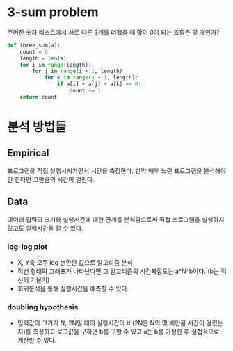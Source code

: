 # 3-sum problem

주어진 숫자 리스트에서 서로 다른 3개를 더했을 때 합이 0이 되는 조합은 몇 개인가?

```python
def three_sum(a):
    count = 0
    length = len(a)
    for i in range(length):
        for j in range(i + 1, length):
            for k in range(j + 1, length):
                if a[i] + a[j] + a[k] == 0:
                    count += 1
    return count
```

# 분석 방법들

## Empirical

프로그램을 직접 실행시켜가면서 시간을 측정한다. 만약 매우 느린 프로그램을 분석해야만 한다면 그만큼의 시간이 걸린다.

## Data

데이터 입력의 크기와 실행시간에 대한 관계를 분석함으로써 직접 프로그램을 실행하지 않고도 실행시간을 알 수 있다.

### log-log plot

* X, Y축 모두 log 변환한 값으로 알고리즘 분석
* 직선 형태의 그래프가 나타난다면 그 알고리즘의 시간복잡도는 a*N^b이다. (b는 직선의 기울기)
* 회귀분석을 통해 실행시간을 예측할 수 있다.

### doubling hypothesis

* 입력값의 크기가 N, 2N일 때의 실행시간의 비(2N은 N의 몇 배만큼 시간이 걸렸는지)를 측정하고 로그값을 구하면 b를 구할 수 있고 a는 b를 가정한 후 실헙적으로 계산할 수 있다.

